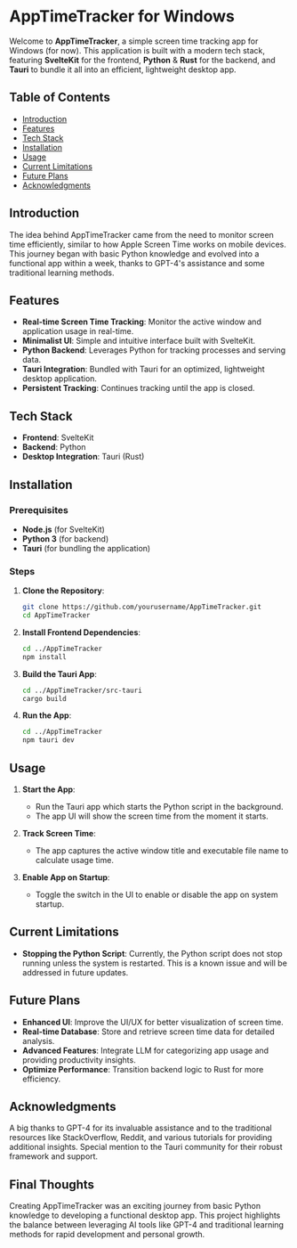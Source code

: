 # AppTimeTracker for Windows

Welcome to **AppTimeTracker**, a simple screen time tracking app for Windows (for now). This application is built with a modern tech stack, featuring **SvelteKit** for the frontend, **Python** & **Rust** for the backend, and **Tauri** to bundle it all into an efficient, lightweight desktop app.

## Table of Contents

- [Introduction](#introduction)
- [Features](#features)
- [Tech Stack](#tech-stack)
- [Installation](#installation)
- [Usage](#usage)
- [Current Limitations](#current-limitations)
- [Future Plans](#future-plans)
- [Acknowledgments](#acknowledgments)

## Introduction

The idea behind AppTimeTracker came from the need to monitor screen time efficiently, similar to how Apple Screen Time works on mobile devices. This journey began with basic Python knowledge and evolved into a functional app within a week, thanks to GPT-4's assistance and some traditional learning methods.

## Features

- **Real-time Screen Time Tracking**: Monitor the active window and application usage in real-time.
- **Minimalist UI**: Simple and intuitive interface built with SvelteKit.
- **Python Backend**: Leverages Python for tracking processes and serving data.
- **Tauri Integration**: Bundled with Tauri for an optimized, lightweight desktop application.
- **Persistent Tracking**: Continues tracking until the app is closed.

## Tech Stack

- **Frontend**: SvelteKit
- **Backend**: Python
- **Desktop Integration**: Tauri (Rust)

## Installation

### Prerequisites

- **Node.js** (for SvelteKit)
- **Python 3** (for backend)
- **Tauri** (for bundling the application)

### Steps

1. **Clone the Repository**:
    ```bash
    git clone https://github.com/yourusername/AppTimeTracker.git
    cd AppTimeTracker
    ```

2. **Install Frontend Dependencies**:
    ```bash
    cd ../AppTimeTracker
    npm install
    ```

3. **Build the Tauri App**:
    ```bash
    cd ../AppTimeTracker/src-tauri
    cargo build
    ```

4. **Run the App**:
    ```bash
    cd ../AppTimeTracker
    npm tauri dev
    ```

## Usage

1. **Start the App**:
    - Run the Tauri app which starts the Python script in the background.
    - The app UI will show the screen time from the moment it starts.

2. **Track Screen Time**:
    - The app captures the active window title and executable file name to calculate usage time.

3. **Enable App on Startup**:
    - Toggle the switch in the UI to enable or disable the app on system startup.

## Current Limitations

- **Stopping the Python Script**: Currently, the Python script does not stop running unless the system is restarted. This is a known issue and will be addressed in future updates.

## Future Plans

- **Enhanced UI**: Improve the UI/UX for better visualization of screen time.
- **Real-time Database**: Store and retrieve screen time data for detailed analysis.
- **Advanced Features**: Integrate LLM for categorizing app usage and providing productivity insights.
- **Optimize Performance**: Transition backend logic to Rust for more efficiency.

## Acknowledgments

A big thanks to GPT-4 for its invaluable assistance and to the traditional resources like StackOverflow, Reddit, and various tutorials for providing additional insights. Special mention to the Tauri community for their robust framework and support.

## Final Thoughts

Creating AppTimeTracker was an exciting journey from basic Python knowledge to developing a functional desktop app. This project highlights the balance between leveraging AI tools like GPT-4 and traditional learning methods for rapid development and personal growth.

